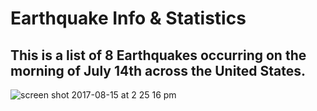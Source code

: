# Earthquake Info & Statistics
## This is a list of 8 Earthquakes occurring on the morning of July 14th across the United States.

![screen shot 2017-08-15 at 2 25 16 pm](https://user-images.githubusercontent.com/18268127/29332633-50c1c466-81c6-11e7-9ee8-4fddb84b538a.png)

